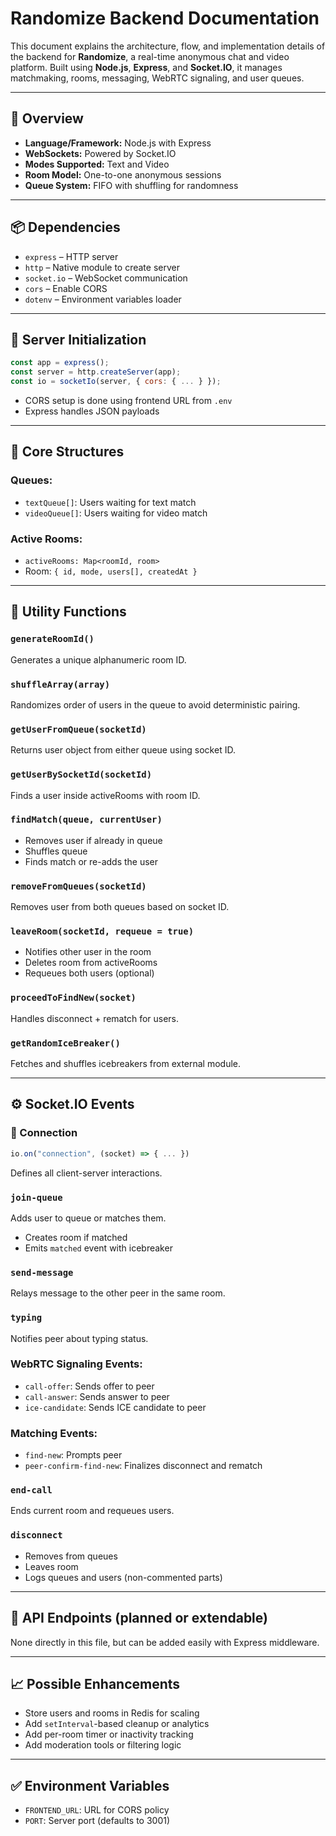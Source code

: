 # Randomize Backend Documentation

This document explains the architecture, flow, and implementation details of the backend for **Randomize**, a real-time anonymous chat and video platform. Built using **Node.js**, **Express**, and **Socket.IO**, it manages matchmaking, rooms, messaging, WebRTC signaling, and user queues.

---

## 🚀 Overview

* **Language/Framework:** Node.js with Express
* **WebSockets:** Powered by Socket.IO
* **Modes Supported:** Text and Video
* **Room Model:** One-to-one anonymous sessions
* **Queue System:** FIFO with shuffling for randomness

---

## 📦 Dependencies

* `express` – HTTP server
* `http` – Native module to create server
* `socket.io` – WebSocket communication
* `cors` – Enable CORS
* `dotenv` – Environment variables loader

---

## 🔧 Server Initialization

```js
const app = express();
const server = http.createServer(app);
const io = socketIo(server, { cors: { ... } });
```

* CORS setup is done using frontend URL from `.env`
* Express handles JSON payloads

---

## 🧠 Core Structures

### Queues:

* `textQueue[]`: Users waiting for text match
* `videoQueue[]`: Users waiting for video match

### Active Rooms:

* `activeRooms: Map<roomId, room>`
* Room: `{ id, mode, users[], createdAt }`

---

## 🔁 Utility Functions

### `generateRoomId()`

Generates a unique alphanumeric room ID.

### `shuffleArray(array)`

Randomizes order of users in the queue to avoid deterministic pairing.

### `getUserFromQueue(socketId)`

Returns user object from either queue using socket ID.

### `getUserBySocketId(socketId)`

Finds a user inside activeRooms with room ID.

### `findMatch(queue, currentUser)`

* Removes user if already in queue
* Shuffles queue
* Finds match or re-adds the user

### `removeFromQueues(socketId)`

Removes user from both queues based on socket ID.

### `leaveRoom(socketId, requeue = true)`

* Notifies other user in the room
* Deletes room from activeRooms
* Requeues both users (optional)

### `proceedToFindNew(socket)`

Handles disconnect + rematch for users.

### `getRandomIceBreaker()`

Fetches and shuffles icebreakers from external module.

---

## ⚙️ Socket.IO Events

### 🔗 Connection

```js
io.on("connection", (socket) => { ... })
```

Defines all client-server interactions.

### `join-queue`

Adds user to queue or matches them.

* Creates room if matched
* Emits `matched` event with icebreaker

### `send-message`

Relays message to the other peer in the same room.

### `typing`

Notifies peer about typing status.

### WebRTC Signaling Events:

* `call-offer`: Sends offer to peer
* `call-answer`: Sends answer to peer
* `ice-candidate`: Sends ICE candidate to peer

### Matching Events:

* `find-new`: Prompts peer
* `peer-confirm-find-new`: Finalizes disconnect and rematch

### `end-call`

Ends current room and requeues users.

### `disconnect`

* Removes from queues
* Leaves room
* Logs queues and users (non-commented parts)

---

## 🧪 API Endpoints (planned or extendable)

None directly in this file, but can be added easily with Express middleware.

---

## 📈 Possible Enhancements

* Store users and rooms in Redis for scaling
* Add `setInterval`-based cleanup or analytics
* Add per-room timer or inactivity tracking
* Add moderation tools or filtering logic

---

## ✅ Environment Variables

* `FRONTEND_URL`: URL for CORS policy
* `PORT`: Server port (defaults to 3001)
